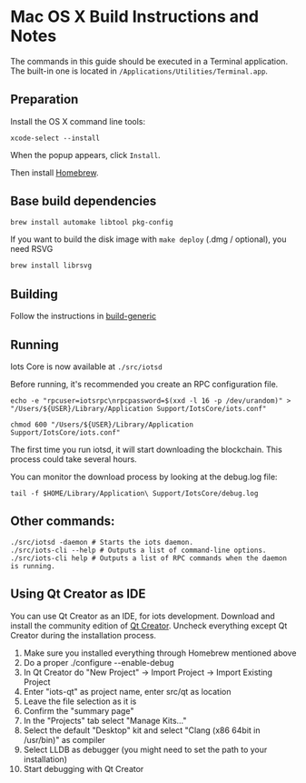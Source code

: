 Mac OS X Build Instructions and Notes
====================================
The commands in this guide should be executed in a Terminal application.
The built-in one is located in `/Applications/Utilities/Terminal.app`.

Preparation
-----------
Install the OS X command line tools:

`xcode-select --install`

When the popup appears, click `Install`.

Then install [Homebrew](https://brew.sh).

Base build dependencies
-----------------------

```bash
brew install automake libtool pkg-config
```

If you want to build the disk image with `make deploy` (.dmg / optional), you need RSVG
```bash
brew install librsvg
```

Building
--------

Follow the instructions in [build-generic](build-generic.md)

Running
-------

Iots Core is now available at `./src/iotsd`

Before running, it's recommended you create an RPC configuration file.

    echo -e "rpcuser=iotsrpc\nrpcpassword=$(xxd -l 16 -p /dev/urandom)" > "/Users/${USER}/Library/Application Support/IotsCore/iots.conf"

    chmod 600 "/Users/${USER}/Library/Application Support/IotsCore/iots.conf"

The first time you run iotsd, it will start downloading the blockchain. This process could take several hours.

You can monitor the download process by looking at the debug.log file:

    tail -f $HOME/Library/Application\ Support/IotsCore/debug.log

Other commands:
-------

    ./src/iotsd -daemon # Starts the iots daemon.
    ./src/iots-cli --help # Outputs a list of command-line options.
    ./src/iots-cli help # Outputs a list of RPC commands when the daemon is running.

Using Qt Creator as IDE
------------------------
You can use Qt Creator as an IDE, for iots development.
Download and install the community edition of [Qt Creator](https://www.qt.io/download/).
Uncheck everything except Qt Creator during the installation process.

1. Make sure you installed everything through Homebrew mentioned above
2. Do a proper ./configure --enable-debug
3. In Qt Creator do "New Project" -> Import Project -> Import Existing Project
4. Enter "iots-qt" as project name, enter src/qt as location
5. Leave the file selection as it is
6. Confirm the "summary page"
7. In the "Projects" tab select "Manage Kits..."
8. Select the default "Desktop" kit and select "Clang (x86 64bit in /usr/bin)" as compiler
9. Select LLDB as debugger (you might need to set the path to your installation)
10. Start debugging with Qt Creator
